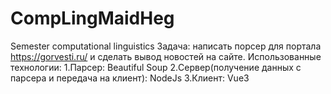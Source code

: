 # CompLingMaidHeg
Semester computational linguistics
Задача: написать порсер для портала https://gorvesti.ru/ и сделать вывод новостей на сайте.
Использованные технологии:
1.Парсер: Beautiful Soup
2.Сервер(получение данных с парсера и передача на клиент): NodeJs
3.Клиент: Vue3
